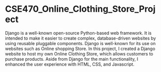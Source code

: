 # CSE470_Online_Clothing_Store_Project
Django is a well-known open-source Python-based web framework. It is intended to make it easier to create complex, database-driven websites by using reusable pluggable components. Django is well-known for its use on websites such as Online shopping Store. In this project, I created a Django website to host my own Online Clothing Store, which allows customers to purchase products. Aside from Django for the main functionality, I enhanced the user experience with HTML, CSS, and Javascript.
